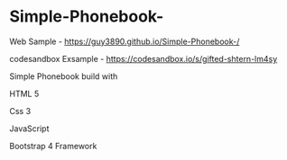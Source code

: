 # Simple-Phonebook-

Web Sample - https://guy3890.github.io/Simple-Phonebook-/

codesandbox Exsample - https://codesandbox.io/s/gifted-shtern-lm4sy

Simple Phonebook build with

HTML 5

Css 3

JavaScript

Bootstrap 4 Framework
